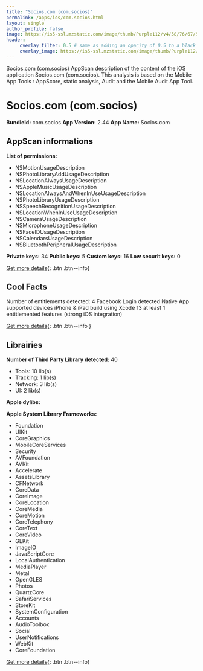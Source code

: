 ```yaml
---
title: "Socios.com (com.socios)"
permalink: /apps/ios/com.socios.html
layout: single
author_profile: false
image: https://is5-ssl.mzstatic.com/image/thumb/Purple112/v4/58/76/67/587667a6-03e6-9754-9c8f-c69a2a0f0b59/AppIcon-1x_U007emarketing-0-6-0-85-220.png/512x512bb.jpg
header: 
     overlay_filter: 0.5 # same as adding an opacity of 0.5 to a black background
     overlay_image: https://is5-ssl.mzstatic.com/image/thumb/Purple112/v4/58/76/67/587667a6-03e6-9754-9c8f-c69a2a0f0b59/AppIcon-1x_U007emarketing-0-6-0-85-220.png/512x512bb.jpg
---
```

Socios.com (com.socios) AppScan description of the content of the iOS application Socios.com (com.socios). This analysis is based on the Mobile App Tools : AppScore, static analysis, Audit and the Mobile Audit App Tool.

# Socios.com (com.socios)

**BundleId:** com.socios
**App Version:** 2.44
**App Name:** Socios.com


## AppScan informations 

**List of permissions:** 
- NSMotionUsageDescription
- NSPhotoLibraryAddUsageDescription
- NSLocationAlwaysUsageDescription
- NSAppleMusicUsageDescription
- NSLocationAlwaysAndWhenInUseUsageDescription
- NSPhotoLibraryUsageDescription
- NSSpeechRecognitionUsageDescription
- NSLocationWhenInUseUsageDescription
- NSCameraUsageDescription
- NSMicrophoneUsageDescription
- NSFaceIDUsageDescription
- NSCalendarsUsageDescription
- NSBluetoothPeripheralUsageDescription
  
  
**Private keys:** 34
**Public keys:** 5
**Custom keys:** 16
**Low securit keys:** 0
  
[Get more details](/pricing.html){: .btn .btn--info}

## Cool Facts

Number of entitlements detected: 4
Facebook Login detected
Native App
supported devices iPhone & iPad
build using Xcode 13
at least 1 entitlemented features (strong iOS integration)
  
[Get more details](/pricing.html){: .btn .btn--info }

## Librairies 
**Number of Third Party Library detected:** 40
- Tools: 10 lib(s)
- Tracking: 1 lib(s)
- Network: 3 lib(s)
- UI: 2 lib(s)


**Apple dylibs:**


**Apple System Library Frameworks:**
- Foundation
- UIKit
- CoreGraphics
- MobileCoreServices
- Security
- AVFoundation
- AVKit
- Accelerate
- AssetsLibrary
- CFNetwork
- CoreData
- CoreImage
- CoreLocation
- CoreMedia
- CoreMotion
- CoreTelephony
- CoreText
- CoreVideo
- GLKit
- ImageIO
- JavaScriptCore
- LocalAuthentication
- MediaPlayer
- Metal
- OpenGLES
- Photos
- QuartzCore
- SafariServices
- StoreKit
- SystemConfiguration
- Accounts
- AudioToolbox
- Social
- UserNotifications
- WebKit
- CoreFoundation


  
[Get more details](/pricing.html){: .btn .btn--info}


